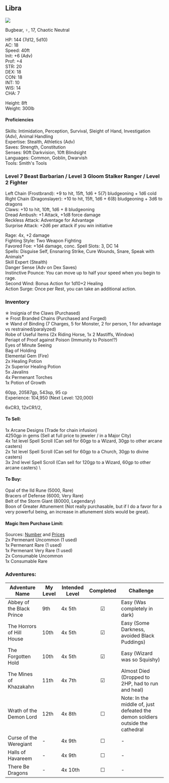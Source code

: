 ## Libra
![](https://64.media.tumblr.com/4e4cce80bdc8ba0e10ebd895228fe21f/tumblr_p628a5eK9Z1wanp9fo3_400.png)

Bugbear, ♀, 17, Chaotic Neutral

HP: 144 (7d12, 5d10) \
AC: 18 \
Speed: 40ft \
Init: +6 (Adv) \
Prof: +4 \
STR: 20 \
DEX: 18 \
CON: 18 \
INT: 10 \
WIS: 14 \
CHA: 7 

Height: 8ft \
Weight: 300lb

#### Proficiencies
Skills: Intimidation, Perception, Survival, Sleight of Hand, Investigation (Adv), Animal Handling \
Expertise: Stealth, Athletics (Adv) \
Saves: Strength, Constitution \
Senses: 90ft Darkvision, 10ft Blindsight \
Languages: Common, Goblin, Dwarvish \
Tools: Smith's Tools

### Level 7 Beast Barbarian / Level 3 Gloom Stalker Ranger / Level 2 Fighter

Left Chain (Frostbrand):  +9 to hit, 15ft, 1d6 + 5(7) bludgeoning + 1d6 cold \
Right Chain (Dragonslayer): +10 to hit, 15ft, 1d6 + 6(8) bludgeoning + 3d6 to dragons \
Claws: +10 to hit, 10ft, 1d6 + 8 bludgeoning \
Dread Ambush: +1 Attack, +1d8 force damage \
Reckless Attack: Adventage for Advantage \
Surprise Attack: +2d6 per attack if you win initiative

Rage: 4x, +2 damage \
Fighting Style: Two Weapon Fighting \
Favored Foe: +1d4 damage, conc.
Spell Slots: 3, DC 14 \
Spells: Disguise Self, Ensnaring Strike, Cure Wounds, Snare, Speak with Animals* \
Skill Expert (Stealth) \
Danger Sense (Adv on Dex Saves) \
Instinctive Pounce: You can move up to half your speed when you begin to rage. \
Second Wind: Bonus Action for 1d10+2 Healing \
Action Surge: Once per Rest, you can take an additional action. 


### Inventory
✯ Insignia of the Claws (Purchased) \
✯ Frost Branded Chains (Purchased and Forged) \
✯ Wand of Binding (7 Charges, 5 for Monster, 2 for person, 1 for advantage vs restrained/paralyzed) \
Robe of Useful Items (2x Riding Horse, 1x 2 Mastiffs, Window) \
Periapt of Proof against Poison (Immunity to Poison!?) \
Eyes of Minute Seeing \
Bag of Holding \
Elemental Gem (Fire) \
2x Healing Potion \
2x Superior Healing Potion \
5x Javalins \
4x Permenant Torches \
1x Potion of Growth

60pp, 20587gp, 543sp, 95 cp \
Experience: 104,950 (Next Level: 120,000) 

6xCR3, 12xCR1/2, 

#### To Sell: 
1x Arcane Designs (Trade for chain infusion) \
4250gp in gems (Sell at full price to jeweler / in a Major City) \
4x 1st level Spell Scroll (Can sell for 60gp to a Wizard, 30gp to other arcane casters) \
2x 1st level Spell Scroll (Can sell for 60gp to a Church, 30gp to divine casters) \
3x 2nd level Spell Scroll (Can sell for 120gp to a Wizard, 60gp to other arcane casters) \

#### To Buy:
Opal of the Ild Rune (5000, Rare) \
Bracers of Defense (6000, Very Rare) \
Belt of the Storm Giant (80000, Legendary) \
Boon of Greater Attunement (Not really purchasable, but if I do a favor for a very powerful being, an increase in attunement slots would be great). 

#### Magic Item Purchase Limit: 
Sources: [Number](https://rpg.stackexchange.com/questions/89814/how-rare-are-magic-items-and-how-many-should-i-be-handing-out) and [Prices](https://drive.google.com/file/d/0B8XAiXpOfz9cMWt1RTBicmpmUDg/view?resourcekey=0-ceHUken0_UhQ3Apa6g4SJA) \
2x Permenant Uncommon (1 used) \
1x Permenant Rare (1 used) \
1x Permenant Very Rare (1 used) \
2x Consumable Uncommon \
1x Consumable Rare

### Adventures:
| Adventure Name          | My Level | Intended Level | Completed | Challenge |
| ------------------------- | ------ | -------------- |:---:|-----|
| Abbey of the Black Prince |  9th   | 4x 5th         | ☑ | Easy (Was completely in dark) |
| The Horrors of Hill House | 10th   | 4x 5th         | ☑ | Easy (Some Darkness, avoided Black Puddings) |
| The Forgotten Hold        | 10th   | 4x 5th         | ☑ | Easy (Wizard was so Squishy) |
| The Mines of Khazakahn    | 11th   | 4x 7th         | ☑ | Almost Died (Dropped to 2HP, had to run and heal) |
| Wrath of the Demon Lord   | 12th   | 4x 8th         | ☐ | Note: In the middle of, just defeated the demon soldiers outside the cathedral |
| Curse of the Weregiant    | -      | 4x 9th         | ☐ | - |
| Halls of Havareem         | -      | 4x 9th         | ☐ | - |
| There Be Dragons          | -      | 4x 10th        | ☐ | - |

